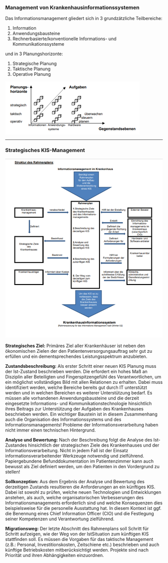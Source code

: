 ### Management von Krankenhausinformationssystemen
Das Informationsmanagement gliedert sich in 3 grundzätzliche Teilbereiche:
1. Information
2. Anwendungsbausteine
3. Rechnerbasierte/konventionelle Informations- und Kommunikationssysteme

und in 3 Planungshorizonte:
1. Strategische Planung
2. Taktische Planung
3. Operative Planung

![Informationsmanagement](.docs/img_2.png)

---

### Strategisches KIS-Management

![Strategisches KIS-Management](.docs/img_3.png)

**Strategisches Ziel:**
Primäres Ziel aller Krankenhäuser ist neben den ökonomischen Zielen der den Patientenversorgungsauftrag sehr gut zu erfüllen und ein dementsprechendes Leistungsspektrum anzubieten.

**Zustandsbeschreibung:**
Als erster Schritt einer neuen KIS Planung muss der Ist-Zustand beschrieben werden. Die erfordert
ein hohes Maß an Disziplin aller Beteiligten und Fingerspitzengefühl des Verantwortlichen, um ein
möglichst vollständiges Bild mit allen Relationen zu erhalten. Dabei muss identifiziert werden, welche
Bereiche bereits gut durch IT unterstützt werden und in welchen Bereichen es weiterer Unterstützung
bedarf. Es müssen alle vorhandenen Anwendungsbausteine und die derzeit eingesetzte
Informations- und Kommunikationstechnologie hinsichtlich ihres Beitrags zur Unterstützung der
Aufgaben des Krankenhauses beschrieben werden. Ein wichtiger Baustein ist in diesem
Zusammenhang auch die Organisation des Informationssystems und des Informationsmanagements!
Probleme der Informationsverarbeitung haben nicht immer einen technischen Hintergrund.

**Analyse und Bewertung:**
Nach der Beschreibung folgt die Analyse des Ist-Zustandes hinsichtlich der strategischen Ziele des
Krankenhauses und der Informationsverarbeitung.
Nicht in jedem Fall ist der Einsatz informationsverarbeitender Werkzeuge notwendig und zielführend.
Papiergebundene Befunddokumentation im Patientenzimmer kann auch bewusst als Ziel definiert
werden, um den Patienten in den Vordergrund zu stellen!

**Sollkonzeption:**
Aus dem Ergebnis der Analyse und Bewertung des derzeitigen Zustands resultieren die
Anforderungen an ein künftiges KIS. Dabei ist sowohl zu prüfen, welche neuen Technologien und
Entwicklungen anstehen, als auch, welche organisatorischen Verbesserungen des
Informationsmanagements erforderlich sind und welche Konsequenzen dies beispielsweise für die
personelle Ausstattung hat. In diesem Kontext ist ggf. die Benennung eines Chief Information Officer
(CIO) und die Festlegung seiner Kompetenzen und Verantwortung zielführend.

**Migrationsweg:**
Der letzte Abschnitt des Rahmenplans soll Schritt für Schritt aufzeigen, wie der Weg von der IstSituation zum künftigen KIS stattfinden soll. Es müssen die Vorgaben für das taktische Management
(z.B.: Personal, Investitionskosten, Zeitschiene etc.) beschrieben und auch künftige Betriebskosten
mitberücksichtigt werden. Projekte sind nach Priorität und ihren Abhängigkeiten einzuordnen.
